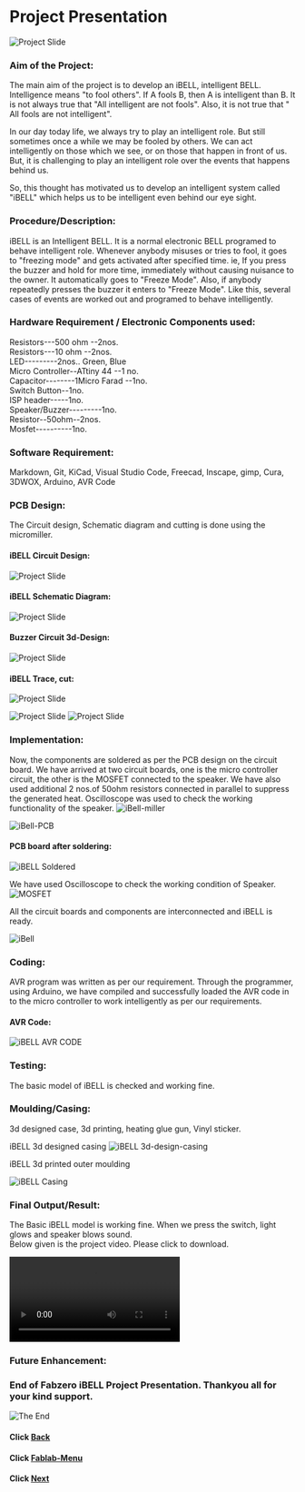 

#  Project   Presentation
   
![Project Slide](/images/projectslide.png)




### Aim of the Project:  
The main aim of the project is to develop an iBELL, intelligent BELL. 
Intelligence means "to fool others". If A fools B, then A is intelligent than B.   It is not always true that "All intelligent are not fools".
Also, it is  not  true  that " All fools  are not intelligent". 

In  our day today life, we  always try  to play  an intelligent  role.  But  still sometimes once a while we may be fooled by others. We can act intelligently  on  those  which we see, or on  those that happen in front of us.  But, it is challenging to play an intelligent role over the events that happens behind us. 

So, this thought has  motivated us to develop an intelligent system called "iBELL" which helps us to be intelligent  even behind our eye  sight. 

### Procedure/Description:  
iBELL  is an Intelligent BELL. It is a normal electronic BELL programed to behave intelligent role.
Whenever anybody misuses or  tries to fool, it goes to "freezing mode"  and gets  activated after specified time.
ie, If you press the buzzer and hold for more time,  immediately without causing nuisance to the owner.  It automatically goes  to "Freeze Mode". Also,  if anybody repeatedly presses the buzzer  it enters to "Freeze Mode". Like this,  several cases of events  are worked out  and  programed to behave  intelligently.

### Hardware Requirement / Electronic Components  used:    
Resistors---500 ohm --2nos.  
Resistors---10 ohm  --2nos.  
LED---------2nos.. Green, Blue  
Micro Controller--ATtiny 44  --1 no.  
Capacitor--------1Micro Farad --1no.  
Switch Button--1no.  
ISP header-----1no.  
Speaker/Buzzer---------1no.  
Resistor--50ohm--2nos.  
Mosfet----------1no. 


### Software Requirement:  
Markdown,  Git, KiCad,  Visual Studio Code,  Freecad,  Inscape,  gimp,  Cura,  3DWOX,  Arduino,   AVR  Code

### PCB Design: 

The  Circuit design, Schematic  diagram  and cutting  is done  using the micromiller.  



#### iBELL Circuit Design:    
![Project Slide](/images/iBell-circuit-diag.jpg)   
#### iBELL Schematic Diagram:     
![Project Slide](/images/iBell-schematic-layout.jpg) 
#### Buzzer Circuit 3d-Design:        
![Project Slide](/images/buzzer-schema-3d.png) 
#### iBELL Trace, cut:      

![Project Slide](/images/tr-cu.jpg) 

![Project Slide](/images/trace-cut.jpg) 
![Project Slide](/images/buzzer_trace.png)

### Implementation:  

Now, the components are soldered as  per the PCB  design  on  the  circuit board.
We have arrived  at  two  circuit boards, one  is  the micro controller circuit,  the  other  is the  MOSFET  connected  to the  speaker.  We have also used additional 2 nos.of 50ohm  resistors connected in parallel to suppress the  generated heat. Oscilloscope  was used to check the  working functionality of the speaker.
![iBell-miller](/images/mc-header.jpeg)  

![iBell-PCB](/images/ibell-pcb.jpg)

#### PCB  board after soldering:    
![iBELL Soldered](/images/iBell-soldered.jpg) 

We have used Oscilloscope to check the working condition of Speaker. 
![MOSFET  ](/images/oscilloscope.jpg)

All the circuit boards and components are interconnected and iBELL is ready.

![iBell](/images/iBell.jpeg)

### Coding:  
AVR  program  was written as per our  requirement. Through the programmer, using Arduino, we have compiled and successfully loaded the AVR code in to the micro controller to work intelligently as  per  our requirements.
#### AVR Code:        
![iBELL AVR CODE ](/images/avr-code-last.png)


### Testing:  
The basic model of iBELL is  checked and working fine. 

### Moulding/Casing:   
3d designed  case, 3d printing,   heating glue gun,     Vinyl  sticker.   

iBELL 3d designed casing
![iBELL 3d-design-casing ](/images/ibell-3dmoulding.jpg)  

iBELL 3d printed  outer moulding

![iBELL Casing ](/images/iBELL-casing.jpg)


### Final Output/Result:     
The Basic iBELL model is working fine. When we press the switch, light glows and speaker blows sound.  
Below given is the project video. Please click to download.

![click to download the Project video](/images/project-video.mp4)


### Future Enhancement:  

### End of Fabzero iBELL Project Presentation.               Thankyou all for your kind support.
![The End](/images/theend.jpg)





#### Click [Back](/mdfiles/pcb-design.md)
#### Click [Fablab-Menu](/mdfiles/Fab-Lab.md)
#### Click [Next](/mdfiles/Thankyou.md)